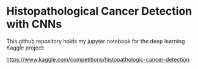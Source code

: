 # Histopathological Cancer Detection with CNNs

This github repository holds my jupyter notebook for the deep learning Kaggle project:

https://www.kaggle.com/competitions/histopathologic-cancer-detection

